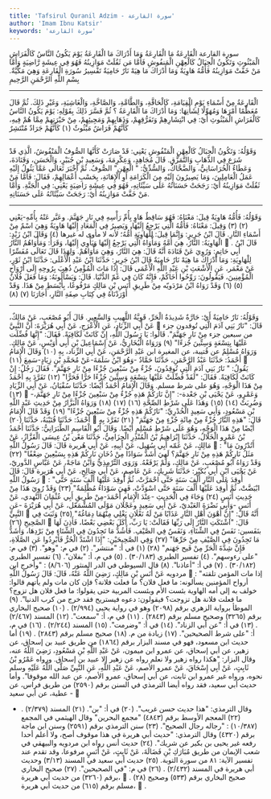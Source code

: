 ```yaml
---
title: 'Tafsirul Quranil Adzim - سورة القارعة'
author: 'Imam Ibnu Katsir'
keywords: 'سورة القارعة'
---
```


سورة القارعة
الْقَارِعَةُ
مَا الْقَارِعَةُ
وَمَا أَدْرَاكَ مَا الْقَارِعَةُ
يَوْمَ يَكُونُ النَّاسُ كَالْفَرَاشِ الْمَبْثُوثِ
وَتَكُونُ الْجِبَالُ كَالْعِهْنِ الْمَنفُوشِ
فَأَمَّا مَن ثَقُلَتْ مَوَازِينُهُ
فَهُوَ فِي عِيشَةٍ رَّاضِيَةٍ
وَأَمَّا مَنْ خَفَّتْ مَوَازِينُهُ
فَأُمُّهُ هَاوِيَةٌ
وَمَا أَدْرَاكَ مَا هِيَهْ
نَارٌ حَامِيَةٌ
تَفْسِيرُ سُورَةِ الْقَارِعَةِ
وَهِيَ مَكِّيَّةٌ.
بِسْمِ اللَّهِ الرَّحْمَنِ الرَّحِيمِ
* * *
الْقَارِعَةُ
مِنْ أَسْمَاءِ يَوْمِ الْقِيَامَةِ، كَالْحَاقَّةِ، وَالطَّامَّةِ، وَالصَّاخَّةِ، وَالْغَاشِيَةِ، وَغَيْرِ ذَلِكَ.
ثُمَّ قَالَ مُعَظِّمًا أَمْرَهَا وَمُهَوِّلًا لِشَأْنِهَا:
وَمَا أَدْرَاكَ مَا الْقَارِعَةُ
؟ ثُمَّ فَسَّرَ ذَلِكَ بِقَوْلِهِ:
يَوْمَ يَكُونُ النَّاسُ كَالْفَرَاشِ الْمَبْثُوثِ
أَيْ: فِي انْتِشَارِهِمْ وَتَفَرُّقِهِمْ، وَذَهَابِهِمْ وَمَجِيئِهِمْ، مِنْ حَيْرَتِهِمْ مِمَّا هُمْ فِيهِ، كَأَنَّهُمْ فَرَاشٌ مَبْثُوثٌ
(١)
كَأَنَّهُمْ جَرَادٌ مُنْتَشِرٌ
* * *
وَقَوْلُهُ:
وَتَكُونُ الْجِبَالُ كَالْعِهْنِ الْمَنْفُوشِ
يَعْنِي: قَدْ صَارَتْ كَأَنَّهَا الصُّوفُ الْمَنْفُوشُ، الَّذِي قَدْ شَرَع فِي الذَّهَابِ وَالتَّمَزُّقِ.
قَالَ مُجَاهِدٍ، وَعِكْرِمَةَ، وَسَعِيدِ بْنِ جُبَيْرٍ، وَالْحَسَنِ، وَقَتَادَةَ، وَعَطَاءٌ الْخُرَاسَانِيُّ، وَالضَّحَّاكُ، وَالسُّدِّيُّ: " الْعِهْنِ" الصُّوفُ.
ثُمَّ أَخْبَرَ تَعَالَى عَمَّا يَئُولُ إِلَيْهِ عَمَلُ الْعَامِلِينَ، وَمَا يَصِيرُونَ إِلَيْهِ مِنَ الْكَرَامَةِ أَوِ الْإِهَانَةِ، بِحَسْبِ أَعْمَالِهِمْ، فَقَالَ:
فَأَمَّا مَنْ ثَقُلَتْ مَوَازِينُهُ
أَيْ: رَجَحَتْ حَسَنَاتُهُ عَلَى سَيِّئَاتِهِ،
فَهُوَ فِي عِيشَةٍ رَاضِيَةٍ
يَعْنِي: فِي الْجَنَّةِ.
وَأَمَّا مَنْ خَفَّتْ مَوَازِينُهُ
أَيْ: رَجَحَتْ سَيِّئَاتُهُ عَلَى حَسَنَاتِهِ.
* * *
وَقَوْلُهُ:
فَأُمُّهُ هَاوِيَةٌ
قِيلَ: مَعْنَاهُ: فَهُوَ سَاقِطٌ هَاوٍ بِأُمِّ رَأْسِهِ فِي نَارِ جَهَنَّمَ. وعَبَّر عَنْهُ بِأُمِّهِ-يَعْنِي
(٢)
(٣)
وَقِيلَ: مَعْنَاهُ:
فَأُمُّهُ
الَّتِي يَرْجِعُ إِلَيْهَا، وَيَصِيرُ فِي الْمَعَادِ إِلَيْهَا
هَاوِيَةٌ
وَهِيَ اسْمٌ مِنْ أَسْمَاءِ النَّارِ.
قَالَ ابْنُ جَرِيرٍ: وَإِنَّمَا قِيلَ: لِلْهَاوِيَةِ أُمُّهُ؛ لأنه لا مأوى له غيرها
(٤)
وَقَالَ ابْنُ زَيْدٍ: الْهَاوِيَةُ: النَّارُ، هِيَ أُمَّهُ وَمَأْوَاهُ الَّتِي يَرْجِعُ إِلَيْهَا وَيَأْوِي إِلَيْهَا، وَقَرَأَ:
وَمَأْوَاهُمُ النَّارُ

.
قَالَ ابْنُ أَبِي حَاتِمٍ: وَرُوِيَ عَنْ قَتَادَةَ أَنَّهُ قَالَ: هِيَ النَّارُ، وَهِيَ مَأْوَاهُمْ. وَلِهَذَا قَالَ تَعَالَى مُفَسِّرًا لِلْهَاوِيَةِ:
وَمَا أَدْرَاكَ مَا هِيَهْ نَارٌ حَامِيَةٌ
قَالَ ابْنُ جَرِيرٍ: حَدَّثَنَا ابْنُ عَبْدِ الْأَعْلَى: حَدَّثَنَا ابْنُ ثَوْرٍ، عَنْ مَعْمَر، عَنِ الْأَشْعَثِ بْنِ عَبْدِ اللَّهِ الْأَعْمَى قَالَ: إِذَا مَاتَ الْمُؤْمِنُ ذُهِبَ بِرُوحِهِ إِلَى أَرْوَاحِ الْمُؤْمِنِينَ، فَيَقُولُونَ: رَوِّحُوا أَخَاكُمْ، فَإِنَّهُ كَانَ فِي غَمّ الدُّنْيَا. قَالَ: وَيَسْأَلُونَهُ: وَمَا فَعَلَ فُلَانٌ
(٥)
(٦)
وَقَدْ رَوَاهُ ابْنُ مَرْدَويّه مِنْ طَرِيقِ أَنَسِ بْنِ مَالِكٍ مَرْفُوعًا، بِأَبْسَطِ مِنْ هَذَا. وَقَدْ أَوْرَدْنَاهُ فِي كِتَابِ صِفَةِ النَّارِ، أَجَارَنَا
(٧)
(٨)
* * *
وَقَوْلُهُ:
نَارٌ حَامِيَةٌ
أَيْ: حَارَّةٌ شَدِيدَةُ الْحَرِّ، قَوِيَّةُ اللَّهِيبِ وَالسَّعِيرِ.
قَالَ أَبُو مُصْعَبٍ، عَنْ مَالِكٌ، عَنْ أَبِي الزِّنَادِ، عَنِ الْأَعْرَجِ، عَنْ أَبِي هُرَيْرَةَ: أَنَّ النَّبِيَّ

قَالَ: "نَارُ بَنِي آدَمَ الَّتِي تُوقدون جزء من سبعين جزء مِنْ نَارِ جَهَنَّمَ". قَالُوا: يَا رَسُولَ اللَّهِ، إِنْ كَانَتْ لَكَافِيَةً. فَقَالَ: "إِنَّهَا فُضِّلَت عَلَيْهَا بِتِسْعَةٍ وَسِتِّينَ جُزءًا"
(٩)
وَرَوَاهُ الْبُخَارِيُّ، عَنْ إِسْمَاعِيلَ بْنِ أَبِي أُوَيْسٍ، عَنْ مَالِكٍ. وَرَوَاهُ مُسْلِمٌ عن قُتيبة، عن المغيرة ابن عَبْدِ الرَّحْمَنِ، عَنْ أَبِي الزِّناد، بِهِ
(١٠)
وَقَالَ الْإِمَامُ أَحْمَدُ: حَدَّثَنَا عَبْدُ الرَّحْمَنِ، حَدَّثَنَا حَمَّادٌ -وَهُوَ ابْنُ سَلَمَةَ-عَنْ مُحَمَّدِ بْنِ زِيَادٍ-سَمِعَ
(١١)

يَقُولُ: " نَارُ بَنِي آدَمَ الَّتِي تُوقِدُونَ، جُزْءٌ مِنْ سَبْعِينَ جُزْءًا مِنْ نَارِ جَهَنَّمَ". فَقَالَ رَجُلٌ: إِنْ كَانَتْ لَكَافِيَةً. فَقَالَ: "لَقَدْ فُضِّلَتْ عَلَيْهَا بِتِسْعَةٍ وَسِتِّينَ جُزْءًا حَرًّا فَحَرًّا"
(١٢)
تَفَرَّدَ بِهِ أَحْمَدُ مِنْ هَذَا الْوَجْهِ، وَهُوَ على شرط مسلم.
وَقَالَ الْإِمَامُ أَحْمَدُ أَيْضًا: حَدَّثَنَا سُفْيَانُ، عَنْ أَبِي الزِّيَادِ
(١٣)

-وَعَمْرٍو، عَنْ يَحْيَى بْنِ جَعْدة-: "إِنَّ نَارَكُمْ هَذِهِ جُزْءٌ مِنْ سَبْعِينَ جُزْءًا مِنْ نَارِ جَهَنَّمَ، وَضُرِبَتْ
(١٤)
(١٥)
وَهَذَا عَلَى شَرْطِ الصِّحَّةِ
(١٦)
(١٧)
(١٨)
وَرَوَاهُ الْبَزَّارُ مِنْ حَدِيثِ عَبْدِ اللَّهِ بْنِ مَسْعُودٍ، وَأَبِي سَعِيدٍ الْخُدْرِيِّ: "نَارُكُمْ هَذِهِ جُزْءٌ مِنْ سَبْعِينَ جُزْءًا"
(١٩)
وَقَدْ قَالَ الْإِمَامُ أَحْمَدُ: حَدَّثَنَا قُتَيْبَةُ، حَدَّثَنَا
(٢٠)

قَالَ: "هَذِهِ النَّارُ جُزْءٌ مِنْ مِائَةِ جُزْءٍ مِنْ جَهَنَّمَ"
(٢١)
تَفَرَّدَ بِهِ أَيْضًا مِنْ هَذَا الْوَجْهِ، وَهُوَ عَلَى شَرْطِ مُسْلِمٍ أَيْضًا.
وَقَالَ أَبُو الْقَاسِمِ الطَّبَرَانِيُّ: حَدَّثَنَا أَحْمَدُ بْنُ عَمْرٍو الْخَلَّالُ، حَدَّثَنَا إِبْرَاهِيمُ بْنُ الْمُنْذِرِ الْحِزَامِيُّ، حَدَّثَنَا مَعْن بْنُ عِيسَى الْقَزَّازُ، عَنْ مَالِكٍ، عَنْ عَمّه أَبِي سُهَيل، عَنْ أَبِيهِ، عَنْ أَبِي هُريرة قَالَ: قَالَ رَسُولُ اللَّهِ

: "أَتُدْرُونَ مَا مَثَلُ نَارِكُمْ هَذِهِ مِنْ نَارِ جَهَنَّمَ؟ لَهِيَ أَشَدُّ سَوَادًا مِنْ دُخَانِ نَارِكُمْ هَذِهِ بِسَبْعِينَ ضِعْفًا"
(٢٢)
وَقَدْ رَوَاهُ أَبُو مُصْعَبٍ، عَنْ مَالِكٍ، وَلَمْ يَرْفَعْهُ. وَرَوَى التِّرْمِذِيُّ وَابْنُ مَاجَهْ، عَنْ عَبَّاسٍ الدَّوريّ، عَنْ يَحْيَى ابْنِ أَبِي بُكَيْر: حَدَّثَنَا شَرِيكٍ، عَنْ عَاصِمٍ، عَنْ أَبِي صَالِحٍ، عَنْ أَبِي هُرَيرة قَالَ: قَالَ رَسُولُ اللَّهِ

: "أُوقِدَ عَلَى النَّارِ أَلْفَ سَنَةٍ حَتَّى احْمَرَّتْ، ثُمَّ أُوقِدَ عَلَيْهَا أَلْفَ سَنَةٍ حَتَّى ابْيَضَّتْ، ثُمَّ أُوقِدَ عَلَيْهَا أَلْفَ سَنَةٍ حَتَّى اسْوَدَّتْ، فَهِيَ سَوْدَاءُ مُظْلِمَةٌ"
(٢٣)
وَقَدْ رُوِيَ هَذَا مِنْ حَدِيثِ أَنَسٍ
(٢٤)
وَجَاءَ فِي الْحَدِيثِ -عِنْدَ الْإِمَامِ أَحْمَدَ-مِنْ طَرِيقِ أَبِي عُثْمَانَ النَّهدي، عَنْ أَنَسٍ -وَأَبِي نَضْرَةَ العَبْديّ، عَنْ أَبِي سَعِيدٍ وعَجْلان مَوْلَى المُشْمَعّل، عَنْ أَبِي هُرَيْرَةَ -عَنِ النَّبِيِّ

أَنَّهُ قَالَ: "إِنَّ أَهْوَنَ أَهْلِ النَّارِ عَذَابًا مَنْ لَهُ نَعْلَانِ يَغْلِي مِنْهُمَا دِمَاغُهُ"
(٢٥)
وَثَبَتَ فِي الصَّحِيحِ
(٢٦)

قَالَ: "اشْتَكَتِ النَّارُ إِلَى رَبِّهَا فَقَالَتْ: يَا رَبِّ، أَكَلَ بَعْضِي بَعْضًا، فَأَذِنَ لَهَا بنَفَسين: نَفَسٌ فِي الشِّتَاءِ، وَنَفَسٌ فِي الصَّيْفِ. فَأَشُدُّ مَا تَجِدُونَ فِي الشِّتَاءِ مِنْ بَرْدِهَا، وَأَشَدُّ مَا تَجِدُونَ فِي الصَّيْفِ مِنْ حَرِّهَا"
(٢٧)
وَفِي الصَّحِيحَيْنِ: "إِذَا اشْتَدَّ الْحُرُّ فَأَبْرِدُوا عَنِ الصَّلَاةِ، فَإِنَّ شِدَّةَ الْحَرِّ مِنْ فَيح جَهَنم"
(٢٨)
(١)
في أ: "منتشر".
(٢)
في م: "وهو".
(٣)
في م: "على رءوسهم".
(٤)
تفسير الطبري (٣٠/١٨٣) .
(٥)
في م، أ: "بفلان".
(٦)
تفسير الطبري (٣٠/١٨٢) .
(٧)
في أ: "أعاذنا".
(٨)
قال السيوطي في الدر المنثور (٨/٦٠٦) : "وأخرج ابن مردويه عَنْ أَنَسِ بْنِ مَالِكٍ، رَضِيَ اللَّهُ عَنْهُ، قَالَ: قَالَ رَسُولُ اللَّهِ

: "إذا مات المؤمن تلقته أرواح المؤمنين يسألونه: ما فعل فلان؟ ما فعلت فلانة؟ فإن كان مات ولم يأتهم قالوا: خولف به إلى أمه الهاوية بئست الأم وبئست المربية حتى يقولوا: ما فعل فلان هل تزوج؟ ما فعلت فلانة هل تزوجت؟ فيقولون: دعوه فيستريح فقد خرج من كرب الدنيا".
(٩)
الموطأ برواية الزهري برقم (٢٠٩٨) وهو في رواية يحيى (٢/٩٩٤) .
(١٠)
صحيح البخاري برقم (٣٢٦٥) وصحيح مسلم برقم (٢٨٤٣) .
(١١)
في م، أ: "سمعت".
(١٢)
المسند (٢/٤٦٧) .
(١٣)
في أ: "عن أبي الزناد".
(١٤)
في أ: "وضرمت".
(١٥)
المسند (٢/٢٤٤) .
(١٦)
في م، أ: "على شرط الصحيحين".
(١٧)
زيادة من م.
(١٨)
صحيح مسلم برقم (٢٨٤٣) .
(١٩)
أما حديث ابن مسعود، فهو في مسند البزار برقم (١٨٦٤) من طريق عبيد بن إسحاق، عن زهير، عن أبي إسحاق، عن عمرو ابن ميمون، عَنْ عَبْدِ اللَّهِ بْنِ مَسْعُودٍ، رَضِيَ اللَّهُ عنه، وقال البزار: "هكذا رواه زهير ولا نعلم رواه عن زهير إلا عبيد بن إسحاق. ورواه عَمْرُو بْنُ ثَابِتٍ، عَنْ أَبِي إِسْحَاقَ، عَنْ عمرو الأصم، عَنْ عَبْدِ اللَّهِ، عَنِ النَّبِيِّ صَلَّى اللَّهُ عَلَيْهِ وسلم نحوه، ورواه غير عمرو ابن ثابت، عن أبي إسحاق، عمرو الأصم، عن عبد الله موقوفا". وأما حديث أبي سعيد، فقد رواه أيضا الترمذي في السنن برقم (٢٥٩٠) من طريق فراس، عن عطية، عن أبي سعيد -

- وقال الترمذي: "هذا حديث حسن غريب".
(٢٠)
في أ: "بن".
(٢١)
المسند (٢/٣٧٩) .
(٢٢)
المعجم الأوسط برقم (٤٨٤٣) "مجمع البحرين" وقال الهيثمي في المجمع (١٠/٣٨٧) : "رجاله رجال الصحيح".
(٢٣)
سنن الترمذي برقم (٢٥٩١) وسنن ابن ماجة برقم (٤٣٢٠) وقال الترمذي: "حديث أبي هريرة في هذا موقوف أصح، ولا أعلم أحدا رفعه غير يحيى بن بكير عن شريك".
(٢٤)
حديث أنس رواه ابن مردويه والبيهقي في شعب الإيمان من طريق مُبَارَكِ بْنِ فَضَالَةَ، عَنْ ثَابِتٍ، عَنْ أَنَسٍ مرفوعا، وقد تقدم عند تفسير الآية: ٨١ من سورة التوبة.
(٢٥)
حديث أبي سعيد في المسند (٣/١٣) وحديث أبي هريرة في المسند (٢/٤٣٢) .
(٢٦)
في م: "في الصحيحين".
(٢٧)
صحيح البخاري برقم (٣٢٦٠) من حديث أبي هريرة،

.
(٢٨)
صحيح البخاري برقم (٥٣٣) وصحيح مسلم برقم (٦١٥) من حديث أبي هريرة،

.